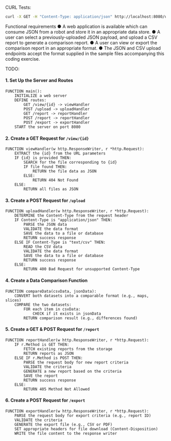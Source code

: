 CURL Tests:

```bash
curl -X GET -H "Content-Type: application/json" http://localhost:8080/upload
```

Functional requirements
● A web application is available which can consume JSON from a robot and store it in an
appropriate data store.
● A user can select a previously-uploaded JSON payload, and upload a CSV report to
generate a comparison report.
● A user can view or export the comparison report in an appropriate format.
● The JSON and CSV upload endpoints accept the format supplied in the sample files
accompanying this coding exercise.

TODO:

#### 1. Set Up the Server and Routes

```
FUNCTION main():
    INITIALIZE a web server
    DEFINE routes:
        GET /view/{id} -> viewHandler
        POST /upload -> uploadHandler
        GET /report -> reportHandler
        POST /report -> reportHandler
        POST /export -> exportHandler
    START the server on port 8080
```

#### 2. Create a GET Request for `/view/{id}`

```
FUNCTION viewHandler(w http.ResponseWriter, r *http.Request):
    EXTRACT the {id} from the URL parameters
    IF {id} is provided THEN:
        SEARCH for the file corresponding to {id}
        IF file found THEN:
            RETURN the file data as JSON
        ELSE:
            RETURN 404 Not Found
    ELSE:
        RETURN all files as JSON
```

#### 3. Create a POST Request for `/upload`

```
FUNCTION uploadHandler(w http.ResponseWriter, r *http.Request):
    DETERMINE the Content-Type from the request header
    IF Content-Type is "application/json" THEN:
        PARSE the JSON data
        VALIDATE the data format
        SAVE the data to a file or database
        RETURN success response
    ELSE IF Content-Type is "text/csv" THEN:
        READ the CSV data
        VALIDATE the data format
        SAVE the data to a file or database
        RETURN success response
    ELSE:
        RETURN 400 Bad Request for unsupported Content-Type
```

#### 4. Create a Data Comparison Function

```
FUNCTION compareData(csvData, jsonData):
    CONVERT both datasets into a comparable format (e.g., maps, slices)
    COMPARE the two datasets:
        FOR each item in csvData:
            CHECK if it exists in jsonData
        RETURN comparison result (e.g., differences found)
```

#### 5. Create a GET & POST Request for `/report`

```
FUNCTION reportHandler(w http.ResponseWriter, r *http.Request):
    IF r.Method is GET THEN:
        FETCH existing reports from the storage
        RETURN reports as JSON
    ELSE IF r.Method is POST THEN:
        PARSE the request body for new report criteria
        VALIDATE the criteria
        GENERATE a new report based on the criteria
        SAVE the report
        RETURN success response
    ELSE:
        RETURN 405 Method Not Allowed
```

#### 6. Create a POST Request for `/export`

```
FUNCTION exportHandler(w http.ResponseWriter, r *http.Request):
    PARSE the request body for export criteria (e.g., report ID)
    VALIDATE the criteria
    GENERATE the export file (e.g., CSV or PDF)
    SET appropriate headers for file download (Content-Disposition)
    WRITE the file content to the response writer
```
